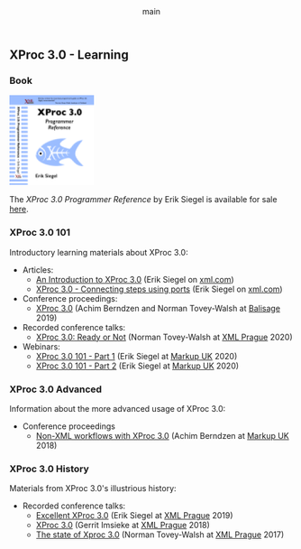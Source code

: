 <pubmeta>
<header>main</header>
<title>XProc 3.0 - Learning</title>
</pubmeta>

<h2>XProc 3.0 - Learning</h2>

<h3>Book</h3>

<a href="https://xmlpress.net/publications/xproc-3-0/">
<img src="img/book-front-page.png"/> 
</a>

The *XProc 3.0 Programmer Reference* by Erik Siegel is available for sale [here](https://xmlpress.net/publications/xproc-3-0/).

<h3>XProc 3.0 101</h3>

Introductory learning materials about XProc 3.0:

* Articles:
  * [An Introduction to XProc 3.0](https://www.xml.com/articles/2019/11/05/introduction-xproc-30/) (Erik Siegel on [xml.com](https://www.xml.com/))
  * [XProc 3.0 - Connecting steps using ports](https://www.xml.com/articles/2020/01/23/xproc-30-connecting-steps-using-ports/) (Erik Siegel on [xml.com](https://www.xml.com/))
* Conference proceedings:
  * [XProc 3.0](https://www.balisage.net/Proceedings/vol23/html/Walsh02/BalisageVol23-Walsh02.html) (Achim Berndzen and Norman Tovey-Walsh at [Balisage](https://www.balisage.net/) 2019)
* Recorded conference talks:
  * [XProc 3.0: Ready or Not](https://youtu.be/Q42bhIbSYLk) (Norman Tovey-Walsh at [XML Prague](https://www.xmlprague.cz/) 2020)
* Webinars:
  * [XProc 3.0 101 - Part 1](https://youtu.be/g_ockOvU57U) (Erik Siegel at [Markup UK](https://markupuk.org/) 2020)
  * [XProc 3.0 101 - Part 2](https://youtu.be/q0JSy07O2_I) (Erik Siegel at [Markup UK](https://markupuk.org/) 2020)
  
  
<h3>XProc 3.0 Advanced</h3>

Information about the more advanced usage of XProc 3.0:

* Conference proceedings
  * [Non-XML workflows with XProc 3.0](https://markupuk.org/2018/Markup-UK-2018-proceedings.pdf) (Achim Berndzen at [Markup UK](https://markupuk.org/) 2018) 
  
  
<h3>XProc 3.0 History</h3>

Materials from XProc 3.0's illustrious history:

* Recorded conference talks:
  * [Excellent XProc 3.0](https://youtu.be/O51aE311BKU) (Erik Siegel at [XML Prague](https://www.xmlprague.cz/) 2019) 
  * [XProc 3.0](https://youtu.be/flej2PNT7yY) (Gerrit Imsieke at [XML Prague](https://www.xmlprague.cz/) 2018)
  * [The state of Xproc 3.0](https://youtu.be/75Tk4zHOSxw) (Norman Tovey-Walsh at [XML Prague](https://www.xmlprague.cz/) 2017)
